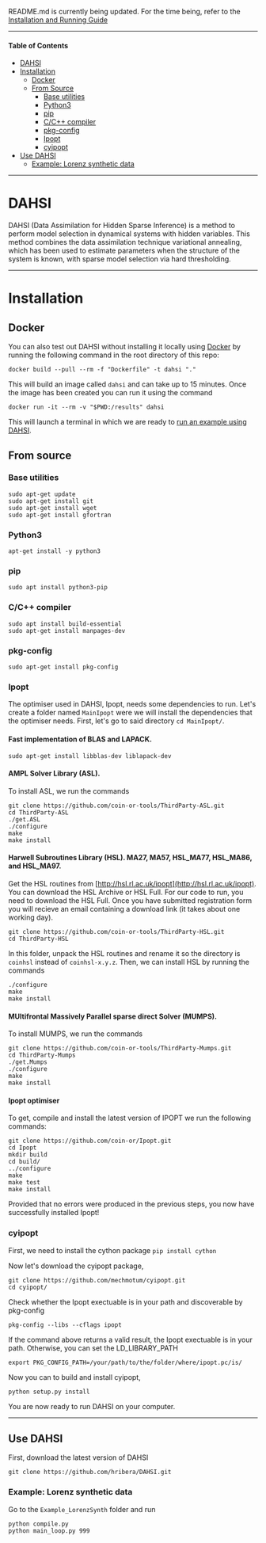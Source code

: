 README.md is currently being updated. For the time being, refer to the [Installation and Running Guide](DAHSI_Installation_Running_Guide.pdf)

-----

#### Table of Contents

* [DAHSI](https://github.com/hribera/DAHSI/blob/master/README.md#dahsi)
* [Installation](https://github.com/hribera/DAHSI/blob/master/README.md#installation)
  * [Docker](https://github.com/hribera/DAHSI/blob/master/README.md#docker)
  * [From Source](https://github.com/hribera/DAHSI/blob/master/README.md#from-source)
    * [Base utilities](https://github.com/hribera/DAHSI/blob/master/README.md#base-utilities)
    * [Python3](https://github.com/hribera/DAHSI/blob/master/README.md#python3)
    * [pip](https://github.com/hribera/DAHSI/blob/master/README.md#pip)
    * [C/C++ compiler](https://github.com/hribera/DAHSI/blob/master/README.md#cc-compiler)
    * [pkg-config](https://github.com/hribera/DAHSI/blob/master/README.md#pkg-config)
    * [Ipopt](https://github.com/hribera/DAHSI/blob/master/README.md#ipopt)
    * [cyipopt](https://github.com/hribera/DAHSI/blob/master/README.md#cyipopt)
* [Use DAHSI](https://github.com/hribera/DAHSI/blob/master/README.md#use-dahsi)
  * [Example: Lorenz synthetic data](https://github.com/hribera/DAHSI/blob/master/README.md#example-lorenz-synthetic-data)

-----

# DAHSI

DAHSI (Data Assimilation for Hidden Sparse Inference) is a method to perform model selection in dynamical systems with hidden variables. This method combines the data assimilation technique variational annealing, which has been used to estimate parameters when the structure of the system is known, with sparse model selection via hard thresholding. 

-----

# Installation

## Docker

You can also test out DAHSI without installing it locally using [Docker](https://www.docker.com/get-started/) by running the following command in the root directory of this repo:
```
docker build --pull --rm -f "Dockerfile" -t dahsi "."
```

This will build an image called `dahsi` and can take up to 15 minutes. Once the image has been created you can run it using the command
```
docker run -it --rm -v "$PWD:/results" dahsi
```

This will launch a terminal in which we are ready to [run an example using DAHSI](https://github.com/hribera/DAHSI/blob/master/README.md#example-lorenz-synthetic-data).


## From source

### Base utilities
```
sudo apt-get update
sudo apt-get install git 
sudo apt-get install wget
sudo apt-get install gfortran
```

### Python3

```
apt-get install -y python3 
```

### pip
```
sudo apt install python3-pip
```

### C/C++ compiler
```
sudo apt install build-essential
sudo apt-get install manpages-dev
```

### pkg-config
```
sudo apt-get install pkg-config
```

### Ipopt

The optimiser used in DAHSI, Ipopt, needs some dependencies to run. Let's create a folder named `MainIpopt` were we will install the dependencies that the optimiser needs. First, let's go to said directory `cd MainIpopt/`.

#### Fast implementation of BLAS and LAPACK.
```
sudo apt-get install libblas-dev liblapack-dev
```

#### AMPL Solver Library (ASL).

To install ASL, we run the commands
```
git clone https://github.com/coin-or-tools/ThirdParty-ASL.git
cd ThirdParty-ASL
./get.ASL
./configure
make
make install
```

#### Harwell Subroutines Library (HSL). MA27, MA57, HSL_MA77, HSL_MA86, and HSL_MA97. 

Get the HSL routines from [http://hsl.rl.ac.uk/ipopt](http://hsl.rl.ac.uk/ipopt). You can download the HSL Archive or HSL Full. For our code to run, you need to download the HSL Full. Once you have submitted registration form you will recieve an email containing a download link (it takes about one working day).

```
git clone https://github.com/coin-or-tools/ThirdParty-HSL.git
cd ThirdParty-HSL
```
In this folder, unpack the HSL routines and rename it so the directory is `coinhsl` instead of `coinhsl-x.y.z`. Then, we can install HSL by running the commands

```
./configure
make
make install
```

#### MUltifrontal Massively Parallel sparse direct Solver (MUMPS). 

To install MUMPS, we run the commands
```
git clone https://github.com/coin-or-tools/ThirdParty-Mumps.git
cd ThirdParty-Mumps
./get.Mumps
./configure
make
make install
```

#### Ipopt optimiser

To get, compile and install the latest version of IPOPT we run the following commands:

```
git clone https://github.com/coin-or/Ipopt.git
cd Ipopt
mkdir build
cd build/
../configure
make
make test
make install
```

Provided that no errors were produced in the previous steps, you now have successfully installed Ipopt! 

### cyipopt

First, we need to install the cython package
```pip install cython```

Now let's download the cyipopt package,
```
git clone https://github.com/mechmotum/cyipopt.git
cd cyipopt/
```

Check whether the Ipopt exectuable is in your path and discoverable by pkg-config

```
pkg-config --libs --cflags ipopt
```

If the command above returns a valid result, the Ipopt exectuable is in your path. Otherwise, you can set the LD_LIBRARY_PATH

```
export PKG_CONFIG_PATH=/your/path/to/the/folder/where/ipopt.pc/is/
```

Now you can to build and install cyipopt,
```
python setup.py install
```

You are now ready to run DAHSI on your computer.

-----

## Use DAHSI

First, download the latest version of DAHSI
```
git clone https://github.com/hribera/DAHSI.git
```

### Example: Lorenz synthetic data

Go to the `Example_LorenzSynth` folder and run
```
python compile.py
python main_loop.py 999
```



